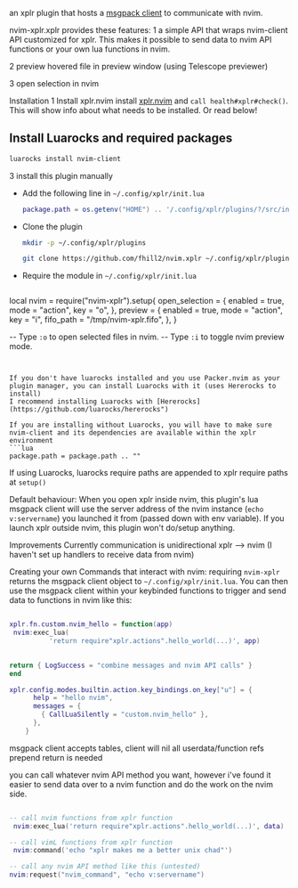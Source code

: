 
an xplr plugin that hosts a [msgpack client](https://github.com/neovim/lua-client) to communicate with nvim.



nvim-xplr.xplr provides these features:
1 a simple API that wraps nvim-client API customized for xplr. This makes it possible to send data to nvim API functions or your own lua functions in nvim.  

2 preview hovered file in preview window (using Telescope previewer)


3 open selection in nvim


Installation
1 Install xplr.nvim
install [xplr.nvim](https://github.com/fhill2/xplr.nvim) and `call health#xplr#check()`. This will show info about what needs to be installed. Or read below!

## Install Luarocks and required packages
```bash
luarocks install nvim-client
```

3 install this plugin manually

- Add the following line in `~/.config/xplr/init.lua`

  ```lua
  package.path = os.getenv("HOME") .. '/.config/xplr/plugins/?/src/init.lua'
  ```

- Clone the plugin

  ```bash
  mkdir -p ~/.config/xplr/plugins

  git clone https://github.com/fhill2/nvim.xplr ~/.config/xplr/plugins/nvim-xplr
  ```

- Require the module in `~/.config/xplr/init.lua`

  ```lua
local nvim = require("nvim-xplr").setup{
  open_selection = {
    enabled = true,
    mode = "action",
    key = "o",
  },
  preview = {
    enabled = true,
    mode = "action",
    key = "i",
    fifo_path = "/tmp/nvim-xplr.fifo",
  },
}

  -- Type `:o` to open selected files in nvim.
  -- Type `:i` to toggle nvim preview mode.
  ```


If you don't have luarocks installed and you use Packer.nvim as your plugin manager, you can install Luarocks with it (uses Hererocks to install)
I recommend installing Luarocks with [Hererocks](https://github.com/luarocks/hererocks")

If you are installing without Luarocks, you will have to make sure nvim-client and its dependencies are available within the xplr environment
```lua
package.path = package.path .. ""
```
If using Luarocks, luarocks require paths are appended to xplr require paths at `setup()`


Default behaviour:
When you open xplr inside nvim, this plugin's lua msgpack client will use the server address of the nvim instance (`echo v:servername`) you launched it from (passed down with env variable).
If you launch xplr outside nvim, this plugin won't do/setup anything.




Improvements
Currently communication is unidirectional xplr --> nvim (I haven't set up handlers to receive data from nvim)


Creating your own Commands that interact with nvim:
requiring `nvim-xplr` returns the msgpack client object to `~/.config/xplr/init.lua`.
You can then use the msgpack client within your keybinded functions to trigger and send data to functions in nvim like this:

```lua

xplr.fn.custom.nvim_hello = function(app)
 nvim:exec_lua(
          'return require"xplr.actions".hello_world(...)', app)

  
return { LogSuccess = "combine messages and nvim API calls" }
end 

xplr.config.modes.builtin.action.key_bindings.on_key["u"] = {
      help = "hello nvim",
      messages = {
        { CallLuaSilently = "custom.nvim_hello" },
      },
    }

``` 

msgpack client accepts tables, client will nil all userdata/function refs
prepend return is needed

you can call whatever nvim API method you want, however i've found it easier to send data over to a nvim function and do the work on the nvim side.

```lua

-- call nvim functions from xplr function
 nvim:exec_lua('return require"xplr.actions".hello_world(...)', data)

-- call vimL functions from xplr function
 nvim:command('echo "xplr makes me a better unix chad"')

-- call any nvim API method like this (untested)
nvim:request("nvim_command", "echo v:servername")
```
